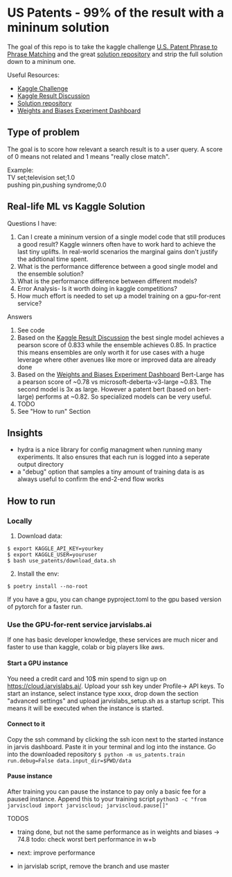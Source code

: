 # US Patents - 99% of the result with a mininum solution

The goal of this repo is to take the kaggle challenge [U.S. Patent Phrase to Phrase Matching](https://www.kaggle.com/competitions/us-patent-phrase-to-phrase-matching) and the great [solution repository](https://github.com/Gladiator07/U.S.-Patent-Phrase-to-Phrase-Matching-Kaggle/tree/main) and strip the full solution down to a mininum one.

Useful Resources:
- [Kaggle Challenge](https://www.kaggle.com/competitions/us-patent-phrase-to-phrase-matching)
- [Kaggle Result Discussion](https://www.kaggle.com/competitions/us-patent-phrase-to-phrase-matching/discussion/332355)
- [Solution repository](https://github.com/Gladiator07/U.S.-Patent-Phrase-to-Phrase-Matching-Kaggle/tree/main)
- [Weights and Biases Experiment Dashboard](https://wandb.ai/gladiator/USPPPM-Kaggle)

## Type of problem
The goal is to score how relevant a search result is to a user query. A score of 0 means not related and 1 means "really close match".

Example:<br>
TV set;television set;1.0</br>
pushing pin,pushing syndrome;0.0


## Real-life ML vs Kaggle Solution
Questions I have:
1. Can I create a mininum version of a single model code that still produces a good result? Kaggle winners often have to work hard to achieve the last tiny uplifts. In real-world scenarios the marginal gains don't justify the addtional time spent.
2. What is the performance difference between a good single model and the ensemble solution?
3. What is the performance difference between different models?
4. Error Analysis- Is it worth doing in kaggle competitions?
5. How much effort is needed to set up a model training on a gpu-for-rent service?

Answers
1. See code
2. Based on the [Kaggle Result Discussion](https://www.kaggle.com/competitions/us-patent-phrase-to-phrase-matching/discussion/332355) the best single model achieves a pearson score of 0.833 while the ensemble achieves 0.85. In practice this means ensembles are only worth it for use cases with a huge leverage where other avenues like more or improved data are already done
3. Based on the [Weights and Biases Experiment Dashboard](https://wandb.ai/gladiator/USPPPM-Kaggle) Bert-Large has a pearson score of ~0.78 vs microsoft-deberta-v3-large ~0.83. The second model is 3x as large. However a patent bert (based on bert-large) performs at ~0.82. So specialized models can be very useful.
4. TODO
5. See "How to run" Section

## Insights
- hydra is a nice library for config managment when running many experiments. It also ensures that each run is logged into a seperate output directory
- a "debug" option that samples a tiny amount of training data is as always useful to confirm the end-2-end flow works




## How to run 

### Locally
1. Download data:
  ````
 $ export KAGGLE_API_KEY=yourkey
 $ export KAGGLE_USER=youruser
 $ bash use_patents/download_data.sh  
 ````
2. Install the env: 
  ````
  $ poetry install --no-root
 ````
If you have a gpu, you can change pyproject.toml to the gpu based version of pytorch for a faster run.

### Use the GPU-for-rent service jarvislabs.ai
If one has basic developer knowledge, these services are much nicer and faster to use than kaggle, colab or big players like aws.

#### Start a GPU instance
You need a credit card and 10$ min spend to sign up on https://cloud.jarvislabs.ai/. Upload your ssh key under Profile-> API keys. To start an instance, select instance type xxxx, drop down the section "advanced settings" and upload jarvislabs_setup.sh as a startup script. This means it will be executed when the instance is started.

#### Connect to it
Copy the ssh command by clicking the ssh icon next to the started instance in jarvis dashboard. Paste it in your terminal and log into the instance.
Go into the downloaded repository
`$ python -m us_patents.train run.debug=False data.input_dir=$PWD/data`

#### Pause instance
After training you can pause the instance to pay only a basic fee for a paused instance. Append this to your training script
`python3 -c "from jarviscloud import jarviscloud; jarviscloud.pause[]" `

TODOS
- traing done, but not the same performance as in weights and biases -> 74.8 todo: check worst bert performance in w+b

- next: improve performance
- in jarvislab script, remove the branch and use master
